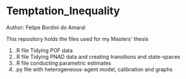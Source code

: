 
# Temptation_Inequality

<!-- badges: start -->
<!-- badges: end -->

Author: Felipe Bordini do Amaral

This repository holds the files used for my Masters' thesis

1. .R file Tidying POF data
2. .R file Tidying PNAD data and creating transitions and state-spaces
3. .R file conducting parametric estimates
4. .py file with heterogeneous-agent model, calibration and graphs
